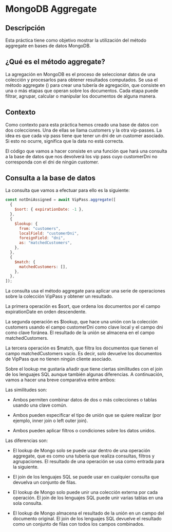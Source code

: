 # MongoDB Aggregate

## Descripción

Esta práctica tiene como objetivo mostrar la utilización del método aggregate en bases de datos MongoDB.

## ¿Qué es el método aggregate?

La agregación en MongoDB es el proceso de seleccionar datos de una colección y procesarlos para obtener resultados computados. Se usa el método aggregate () para crear una tubería de agregación, que consiste en una o más etapas que operan sobre los documentos. Cada etapa puede filtrar, agrupar, calcular o manipular los documentos de alguna manera.

## Contexto

Como contexto para esta práctica hemos creado una base de datos con dos colecciones. Una de ellas se llama customers y la otra vip-passes. La idea es que cada vip pass tiene que tener un dni de un customer asociado. Si esto no ocurre, significa que la data no está correcta.

El código que vamos a hacer consiste en una función que hará una consulta a la base de datos que nos devolverá los vip pass cuyo customerDni no corresponda con el dni de ningún customer.

## Consulta a la base de datos

La consulta que vamos a efectuar para ello es la siguiente:

```js
const notDniAssigned = await VipPass.aggregate([
  {
    $sort: { expirationDate: -1 },
  },
  {
    $lookup: {
      from: "customers",
      localField: "customerDni",
      foreignField: "dni",
      as: "matchedCustomers",
    },
  },
  {
    $match: {
      matchedCustomers: [],
    },
  },
]);
```

La consulta usa el método aggregate para aplicar una serie de operaciones sobre la colección VipPass y obtener un resultado.

La primera operación es $sort, que ordena los documentos por el campo expirationDate en orden descendente.

La segunda operación es $lookup, que hace una unión con la colección customers usando el campo customerDni como clave local y el campo dni como clave foránea. El resultado de la unión se almacena en el campo matchedCustomers.

La tercera operación es $match, que filtra los documentos que tienen el campo matchedCustomers vacío. Es decir, solo devuelve los documentos de VipPass que no tienen ningún cliente asociado.

Sobre el lookup me gustaría añadir que tiene ciertas similitudes con el join de los lenguajes SQL aunque también algunas diferencias. A continuación, vamos a hacer una breve comparativa entre ambos:

Las similitudes son:

- Ambos permiten combinar datos de dos o más colecciones o tablas usando una clave común.

- Ambos pueden especificar el tipo de unión que se quiere realizar (por ejemplo, inner join o left outer join).

- Ambos pueden aplicar filtros o condiciones sobre los datos unidos.

Las diferencias son:

- El lookup de Mongo solo se puede usar dentro de una operación aggregate, que es como una tubería que realiza consultas, filtros y agrupaciones. El resultado de una operación se usa como entrada para la siguiente.

- El join de los lenguajes SQL se puede usar en cualquier consulta que devuelva un conjunto de filas.

- El lookup de Mongo solo puede unir una colección externa por cada operación. El join de los lenguajes SQL puede unir varias tablas en una sola consulta.

- El lookup de Mongo almacena el resultado de la unión en un campo del documento original. El join de los lenguajes SQL devuelve el resultado como un conjunto de filas con todos los campos combinados.
